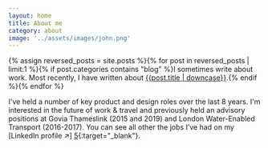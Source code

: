```yaml
---
layout: home
title: About me
category: about
image: '../assets/images/john.png'
--- 
```


{% assign reversed_posts = site.posts %}{% for post in reversed_posts | limit:1 %}{% if post.categories contains "blog" %}I sometimes write about work. Most recently, I have written about <a href="{{ post.url }}">{{post.title | downcase}}</a>.{% endif %}{% endfor %}


I've held a number of key product and design roles over the last 8 years. I'm interested in the future of work & travel and previously held an advisory positions at Govia Thameslink (2015 and 2019) and London Water-Enabled Transport (2016-2017). You can see all other the jobs I’ve had on my [LinkedIn profile ↗] [5]{:target="_blank"}.



[1]: https://wegotpop.com 
[2]: https://www.wegotpop.com/pages/uk/production/
[5]: https://www.linkedin.com/in/johnmahaynes/
[6]: https://www.printersplayhouse.co.uk
[7]: https://www.moarguitars.com
[8]: https://www.thegreatfire.co.uk